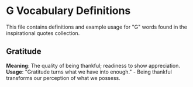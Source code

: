 # G Vocabulary Definitions

This file contains definitions and example usage for "G" words found in the inspirational quotes collection.

## Gratitude

**Meaning**: The quality of being thankful; readiness to show appreciation.  
**Usage**: "Gratitude turns what we have into enough." - Being thankful transforms our perception of what we possess.
